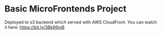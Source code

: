 # Basic MicroFrontends Project
Deployed to s3 backend which served with AWS CloudFront.
You can watch it here: 
https://bit.ly/3Bk66mB
